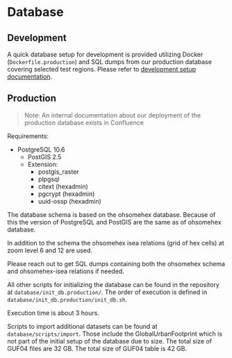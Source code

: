 # Database

## Development

A quick database setup for development is provided utilizing Docker (`Dockerfile.production`) and SQL dumps from our production database covering selected test regions. Please refer to [development setup documentation](dosc/development-setup.md).


## Production

> Note: An internal documentation about our deployment of the production database exists in Confluence

Requirements:

- PostgreSQL 10.6
  - PostGIS 2.5
  - Extension:
    - postgis_raster
    - plpgsql
    - citext (hexadmin)
    - pgcrypt (hexadmin)
    - uuid-ossp (hexadmin)


The database schema is based on the ohsomehex database. Because of this the version of PostgreSQL and PostGIS are the same as of ohsomehex database.

In addition to the schema the ohsomehex isea relations (grid of hex cells) at zoom level 6 and 12 are used.

Please reach out to get SQL dumps containing both the ohsomehex schema and ohsomehex-isea relations if needed.


All other scripts for initializing the database can be found in the repository at `database/init_db.production/`.
The order of execution is defined in `database/init_db.production/init_db.sh`.

Execution time is about 3 hours.

Scripts to import additional datasets can be found at `database/scripts/import`. Those include the GlobalUrbanFootprint which is not part of the initial setup of the database due to size. The total size of GUF04 files are 32 GB. The total size of GUF04 table is 42 GB.
